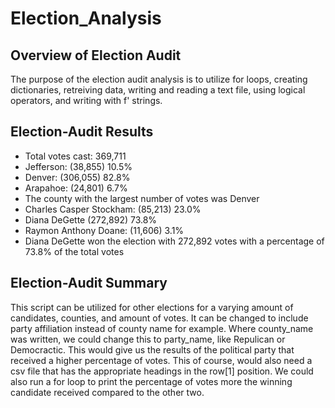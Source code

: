 # Election_Analysis

## Overview of Election Audit

The purpose of the election audit analysis is to utilize for loops, creating dictionaries, retreiving data, writing and reading a text file, using logical operators, and writing with f' strings.

## Election-Audit Results

* Total votes cast: 369,711
* Jefferson: (38,855) 10.5%
* Denver: (306,055) 82.8%
* Arapahoe: (24,801) 6.7%
* The county with the largest number of votes was Denver
* Charles Casper Stockham: (85,213) 23.0%
* Diana DeGette (272,892) 73.8%
* Raymon Anthony Doane: (11,606) 3.1%
* Diana DeGette won the election with 272,892 votes with a percentage of 73.8% of the total votes

## Election-Audit Summary

This script can be utilized for other elections for a varying amount of candidates, counties, and amount of votes. It can be changed to include party affiliation instead of county name for example. Where county_name was written, we could change this to party_name, like Repulican or Democractic. This would give us the results of the political party that received a higher percentage of votes. This of course, would also need a csv file that has the appropriate headings in the row[1] position. We could also run a for loop to print the percentage of votes more the winning candidate received compared to the other two.
